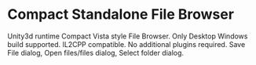 # Compact Standalone File Browser
Unity3d runtime Compact Vista style File Browser.
Only Desktop Windows build supported. 
IL2CPP compatible. No additional plugins required.
Save File dialog, Open files/files dialog, Select folder dialog.
